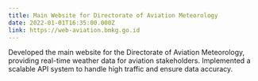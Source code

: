 ```yaml
---
title: Main Website for Directorate of Aviation Meteorology
date: 2022-01-01T16:35:00.000Z
link: https://web-aviation.bmkg.go.id
---
```

Developed the main website for the Directorate of Aviation Meteorology, providing real-time weather data for aviation stakeholders. Implemented a scalable API system to handle high traffic and ensure data accuracy.
